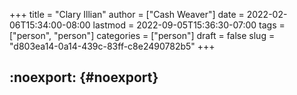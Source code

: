 +++
title = "Clary Illian"
author = ["Cash Weaver"]
date = 2022-02-06T15:34:00-08:00
lastmod = 2022-09-05T15:36:30-07:00
tags = ["person", "person"]
categories = ["person"]
draft = false
slug = "d803ea14-0a14-439c-83ff-c8e2490782b5"
+++

## :noexport: {#noexport}
